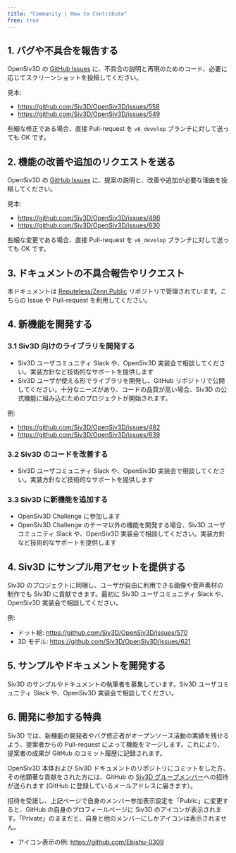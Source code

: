```yaml
---
title: "Community | How to Contribute"
free: true
---
```


## 1. バグや不具合を報告する

OpenSiv3D の [GitHub Issues](https://github.com/Siv3D/OpenSiv3D/issues) に、不具合の説明と再現のためのコード、必要に応じてスクリーンショットを投稿してください。

見本:
- https://github.com/Siv3D/OpenSiv3D/issues/558
- https://github.com/Siv3D/OpenSiv3D/issues/549

些細な修正である場合、直接 Pull-request を `v6_develop` ブランチに対して送っても OK です。


## 2. 機能の改善や追加のリクエストを送る

OpenSiv3D の [GitHub Issues](https://github.com/Siv3D/OpenSiv3D/issues) に、提案の説明と、改善や追加が必要な理由を投稿してください。

見本:
- https://github.com/Siv3D/OpenSiv3D/issues/486
- https://github.com/Siv3D/OpenSiv3D/issues/630

些細な変更である場合、直接 Pull-request を `v6_develop` ブランチに対して送っても OK です。


## 3. ドキュメントの不具合報告やリクエスト

本ドキュメントは [Reputeless/Zenn.Public](https://github.com/Reputeless/Zenn.Public) リポジトリで管理されています。こちらの Issue や Pull-request を利用してください。


## 4. 新機能を開発する

### 3.1 Siv3D 向けのライブラリを開発する

- Siv3D ユーザコミュニティ Slack や、OpenSiv3D 実装会で相談してください。実装方針など技術的なサポートを提供します
- Siv3D ユーザが使える形でライブラリを開発し、GitHub リポジトリで公開してください。十分なニーズがあり、コードの品質が高い場合、Siv3D の公式機能に組み込むためのプロジェクトが開始されます。

例:
- https://github.com/Siv3D/OpenSiv3D/issues/482
- https://github.com/Siv3D/OpenSiv3D/issues/639


### 3.2 Siv3D のコードを改善する

- Siv3D ユーザコミュニティ Slack や、OpenSiv3D 実装会で相談してください。実装方針など技術的なサポートを提供します


### 3.3 Siv3D に新機能を追加する

- OpenSiv3D Challenge に参加します
- OpenSiv3D Challenge のテーマ以外の機能を開発する場合、Siv3D ユーザコミュニティ Slack や、OpenSiv3D 実装会で相談してください。実装方針など技術的なサポートを提供します


## 4. Siv3D にサンプル用アセットを提供する
Siv3D のプロジェクトに同梱し、ユーザが自由に利用できる画像や音声素材の制作でも Siv3D に貢献できます。最初に Siv3D ユーザコミュニティ Slack や、OpenSiv3D 実装会で相談してください。

例:
- ドット絵: https://github.com/Siv3D/OpenSiv3D/issues/570
- 3D モデル: https://github.com/Siv3D/OpenSiv3D/issues/621


## 5. サンプルやドキュメントを開発する

Siv3D のサンプルやドキュメントの執筆者を募集しています。Siv3D ユーザコミュニティ Slack や、OpenSiv3D 実装会で相談してください。


## 6. 開発に参加する特典

Siv3D では、新機能の開発者やバグ修正者がオープンソース活動の実績を残せるよう、提案者からの Pull-request によって機能をマージします。これにより、提案者の成果が GitHub のコミット履歴に記録されます。

OpenSiv3D 本体および Siv3D ドキュメントのリポジトリにコミットをした方、その他顕著な貢献をされた方には、GitHub の [Siv3D グループメンバー](https://github.com/orgs/Siv3D/people)への招待が送られます (GitHub に登録しているメールアドレスに届きます）。

招待を受諾し、上記ページで自身のメンバー参加表示設定を「Public」に変更すると、GitHub の自身のプロフィールページに Siv3D のアイコンが表示されます。「Private」のままだと、自身と他のメンバーにしかアイコンは表示されません。

- アイコン表示の例: https://github.com/Ebishu-0309

